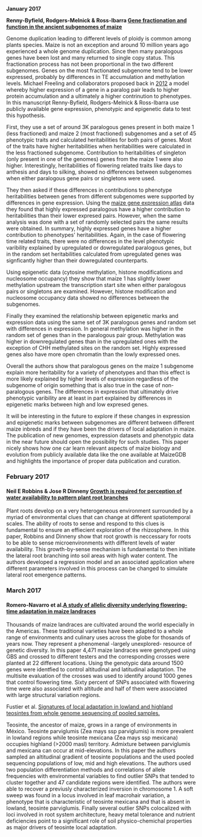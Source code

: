 
 **January 2017**

 **Renny-Byfield, Rodgers-Melnick & Ross-Ibarra [Gene fractionation and function in the ancient subgenomes of maize](http://biorxiv.org/content/early/2016/12/19/095547)**

Genome duplication leading to different levels of ploidy is common among plants species. Maize is not an exception and around 10 million years ago experienced a whole genome duplication. Since then many paralogous genes have been lost and many returned to single copy status. This fractionation process has not been proportional in the two different subgenomes. Genes on the most fractionated subgenome tend to be lower expressed, probably by differences in TE accumulation and methylation levels.   Michael Freeling and collaborators proposed back in [2012](sciencedirect.com/science/article/pii/S1369526612000301) a model whereby higher expression of a gene in a paralog pair leads to higher protein accumulation and a ultimately a higher contrinution to phenotypes.  
In this manuscript Renny-Byfield, Rodgers-Melnick & Ross-Ibarra use publicly available gene expression, phenotypic and epigenetic data to test this hypothesis.

First, they use a set of around 3K paralogous genes present in both maize 1 (less fractioned) and maize 2 (most fractioned) subgenomes and a set of 45 phenotypic traits and calculated heritabilities for both pairs of genes. Most of the traits have higher heritabilities when heritabilities were calculated in the less fractioned subgenome. Contribution to heritabilities of singleton (only present in one of the genomes) genes from the maize 1 were also higher. Interestingly, heritabilities of flowering related traits like days to anthesis and days to silking, showed no differences between subgenomes when either paralogous gene pairs or singletons were used.  

They then asked if these differences in contributions to phenotype heritabilities between genes from different subgenomes were supported by differences in gene expression. Using the [maize gene expression atlas](https://www.ncbi.nlm.nih.gov/pubmed/21299659) data they found that highly expressed paralogous have a higher contribution to heritabilities than their lower expresed pairs. However, when the same analysis was done with a set of randomly selected pairs the same results were obtained. In summary, highly expressed genes have a higher contribution to phenotypes' heritabilities. Again, in the case of flowering time related traits, there were no differences in the level phenotypic varibility explained by upregulated or dowregulated paralogous genes, but in the random set heritabilities calculated from upregulated genes was signficantly higher than their dowregulated counterparts.

Using epigenetic data (cytosine methylation, histone modifications and nucleosome occupancy) they show that maize 1 has slightly lower methylation upstream the transcription start site when either paralogous pairs or singletons are examined. However, histone modification and nucleosome occupancy data showed no differences between the subgenomes.

Finally they examined the relationship between epigenetic marks and expression data using the same set of 3K paralogous genes and random set with differences in expression. In general methylation was higher in the random set of genes than in the paralogous pair group. Methylation was higher in downregulated genes than in the upregulated ones with the exception of CHH methylated sites on the random set. Highly expressed genes also have more open chromatin than the lowly expressed ones.  

Overall the authors show that paralogous genes on the maize 1 subgenome  explain more heritability for a variety of phenotypes and than this effect is more likely explained by higher levels of expression regardless of the subgenome of origin something that is also true in the case of non-paralogous genes. The differences in expression that ultimately drive phenotypic varibility are at least in part explained by differences in epigenetic marks between high and low expresed genes.  

It will be interesting in the future to explore if these changes in expression and epigenetic marks between subgenomes are different between different maize inbreds and if they have been the drivers of local adaptation in maize.  The publication of new genomes, expression datasets and phenotypic data in the near future should open the possibility for such studies. This paper nicely shows how one car learn relevant aspects of maize biology and evolution from publicly available data like the one available at MaizeGDB and highlights the importance of proper data publication and curation.

### February 2017

#### Neil E Robbins & Jose R Dinneny [Growth is required for perception of water availability to pattern plant root branches](http://biorxiv.org/content/early/2017/01/02/097758)

Plant roots develop on a very heterogeneous environment surrounded by a myriad of environmental clues that can change at different spatiotemporal scales. The ability of roots to sense and respond to this clues is fundamental to ensure an effiecient exploration of the rhizosphere. In this paper, Robbins and Dinneny show that root growth is neccessary for roots to be able to sense microenvironments with different levels of water availability. This growth-by-sense mechanism is fundamental to then initiate the lateral root branching into soil areas with high water content. The authors developed a regression model and an associated application where different parameters involved in this process can be changed to simulate lateral root emergence patterns.   

### March 2017

#### Romero-Navarro et al.[A study of allelic diversity underlying flowering-time adaptation in maize landraces](https://www.ncbi.nlm.nih.gov/pubmed/28166212)

Thousands of maize landraces are cultivated around the world especially in the Americas. These traditional varieties have been adapted to a whole range of environments and culinary uses across the globe for thosands of years now. They represent a phenomenal -largely unexplored- resource of genetic diversity. In this paper 4,471 maize landraces were genotyped using GBS and crossed to different testers and the corresponding crosses were planted at 22 different locations. Using the genotypic data around 1500 genes were identfied to control altitudinal and latitudinal adaptation. The multisite evaluation of the crosses was used to identify around 1000 genes that control flowering time. Sixty percent of SNPs associated with flowering time were also associated with altitude and half of them were associated with large structural variation regions.


Fustier et al. [Signatures of local adaptation in lowland and highland teosintes from whole genome sequencing of pooled samples.](http://onlinelibrary.wiley.com/doi/10.1111/mec.14082/full) 

Teosinte, the ancestor of maize, grows in a range of environments in México. Teosinte parviglumis (Zea mays ssp parviglumis) is more prevalent in lowland regions while teosinte mexicana (Zea mays ssp mexicana) occupies highland (>2000 masl) territory. Admixture between parviglumis and mexicana can occur at mid-elevations. In this paper the authors sampled an altitudinal gradient of teosinte populations and the used pooled sequencing populations of low, mid and high elevations. The authors used two population differentiation methods and correlations of allele frequencies with environmental variables to find outlier SNPs that tended to cluster together and 47 candidate regions were identified. The authors were able to recover a previusly characterized inversion in chromosome 1. A soft sweep was found in a locus involved in leaf macrohair variation, a phenotype that is characteristic of teosinte mexicana and that is absent in lowland, teosinte parviglumis. Finally several outlier SNPs colocalized with loci involved in root system architecture, heavy metal tolerance and nutrient deficiencies point to a significant role of soil physico-chemichal properties as major drivers of teosinte local adaptation.
